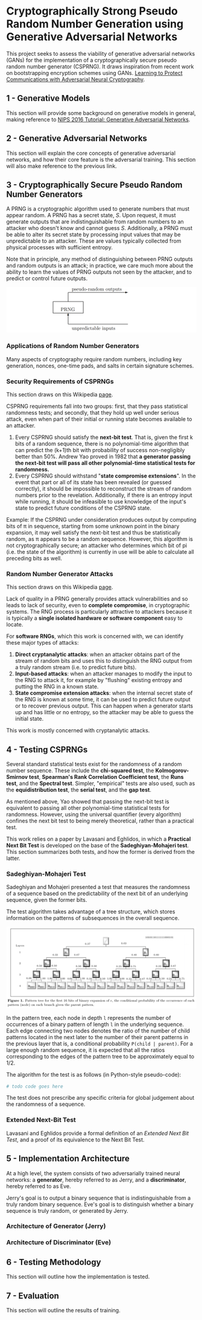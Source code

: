 # Cryptographically Strong Pseudo Random Number Generation using Generative Adversarial Networks
This project seeks to assess the viability of generative adversarial networks
(GANs) for the implementation of a cryptographically secure pseudo random
number generator (CSPRNG). It draws inspiration from recent work on
bootstrapping encryption schemes using GANs. [Learning to Protect Communications
with Adversarial Neural Cryptography](https://arxiv.org/abs/1610.06918).



## 1 - Generative Models
This section will provide some background on generative models in general,
making reference to [NIPS 2016 Tutorial: Generative Adversarial Networks](https://arxiv.org/abs/1701.00160).


## 2 - Generative Adversarial Networks
This section will explain the core concepts of generative adversarial networks,
and how their core feature is the adversarial training. This section will also
make reference to the previous link.


## 3 - Cryptographically Secure Pseudo Random Number Generators
A PRNG is a cryptographic algorithm used to generate numbers that must appear
random. A PRNG has a secret state, *S*. Upon request, it must generate outputs
that are indistinguishable from random numbers to an attacker who doesn't know
and cannot guess *S*. Additionally, a PRNG must be able to alter its secret
state by processing input values that may be unpredictable to an attacker. These
are values typically collected from physical processes with sufficient entropy.

Note that in principle, any method of distinguishing between PRNG outputs and
random outputs is an attack; in practice, we care much more about the ability
to learn the values of PRNG outputs not seen by the attacker, and to predict
or control future outputs.

![PRNG](./img/prng_blackbox.png)

### Applications of Random Number Generators
Many aspects of cryptography require random numbers, including key generation,
nonces, one-time pads, and salts in certain signature schemes.

### Security Requirements of CSPRNGs
This section draws on this Wikipedia [page](https://en.wikipedia.org/wiki/Cryptographically_secure_pseudorandom_number_generator#Requirements).

CSPRNG requirements fall into two groups: first, that they pass statistical
randomness tests; and secondly, that they hold up well under serious attack,
even when part of their initial or running state becomes available to an
attacker.

1.  Every CSPRNG should satisfy the **next-bit test**. That is, given the first
    k bits of a random sequence, there is no polynomial-time algorithm that can
    predict the (k+1)th bit with probability of success non-negligibly better
    than 50%. Andrew Yao proved in 1982 that **a generator passing the next-bit
    test will pass all other polynomial-time statistical tests for randomness.**
2.  Every CSPRNG should withstand "**state compromise extensions**". In the event
    that part or all of its state has been revealed (or guessed correctly),
    it should be impossible to reconstruct the stream of random numbers prior
    to the revelation. Additionally, if there is an entropy input while running,
    it should be infeasible to use knowledge of the input's state to predict
    future conditions of the CSPRNG state.

Example: If the CSPRNG under consideration produces output by computing bits
of π in sequence, starting from some unknown point in the binary expansion,
it may well satisfy the next-bit test and thus be statistically random,
as π appears to be a random sequence. However, this algorithm is not
cryptographically secure; an attacker who determines which bit of pi
(i.e. the state of the algorithm) is currently in use will be able to calculate
all preceding bits as well.

### Random Number Generator Attacks
This section draws on this Wikipedia [page](https://en.wikipedia.org/wiki/Random_number_generator_attack).

Lack of quality in a PRNG generally provides attack vulnerabilities and so
leads to lack of security, even to **complete compromise**, in cryptographic
systems. The RNG process is particularly attractive to attackers because it is
typically a **single isolated hardware or software component** easy to locate.

For **software RNGs**, which this work is concerned with, we can identify these
major types of attacks:

1.  **Direct cryptanalytic attacks**: when an attacker obtains part of the stream
    of random bits and uses this to distinguish the RNG output from a truly
    random stream (i.e. to predict future bits).
2.  **Input-based attacks**: when an attacker manages to modify the input to the
    RNG to attack it, for example by "flushing" existing entropy and putting
    the RNG in a known state.
3.  **State compromise extension attacks**: when the internal secret state of the
    RNG is known at some time, it can be used to predict future output or to
    recover previous output. This can happen when a generator starts up and has
    little or no entropy, so the attacker may be able to guess the initial
    state.

This work is mostly concerned with cryptanalytic attacks.


## 4 - Testing CSPRNGs
Several standard statistical tests exist for the randomness of a random number
sequence. These include the **chi-squared test**, the **Kolmogorov-Smirnov
test**, **Spearman's Rank Correlation Coefficient test**, the **Runs test**,
and the **Spectral test**. Simpler, "empirical" tests are also used,
such as the **equidistribution test**, the **serial test**, and the **gap
test**.

As mentioned above, Yao showed that passing the next-bit test is equivalent to passing all other polynomial-time statistical tests for randomness. However,
using the universal quantifier (every algorithm) confines the next bit test to being merely theoretical, rather than a practical test.

This work relies on a paper by Lavasani and Eghlidos, in which a **Practical
Next Bit Test** is developed on the base of the **Sadeghiyan-Mohajeri test**.
This section summarizes both tests, and how the former is derived from the
latter.

### Sadeghiyan-Mohajeri Test
Sadeghiyan and Mohajeri presented a test that measures the randomness of a
sequence based on the predictability of the next bit of an underlying sequence,
given the former bits.

The test algorithm takes advantage of a tree structure, which stores information
on the patterns of subsequences in the overall sequence.

![Pattern Tree](./img/pattern_tree.png)

In the pattern tree, each node in depth `l` represents the number of
occurrences of a binary pattern of length `l` in the underlying sequence.
Each edge connecting two nodes denotes the ratio of the number of child patterns
located in the next later to the number of their parent patterns in the previous
layer that is, a conditional probability `P(child | parent)`. For a large enough
random sequence, it is expected that all the ratios corresponding to the edges
of the pattern tree to be approximately equal to 1/2.

The algorithm for the test is as follows (in Python-style pseudo-code):

```python
# todo code goes here
```
The test does not prescribe any specific criteria for global judgement about
the randomness of a sequence.

### Extended Next-Bit Test
Lavasani and Eghlidos provide a formal definition of an *Extended Next Bit
Test*, and a proof of its equivalence to the Next Bit Test.


## 5 - Implementation Architecture
At a high level, the system consists of two adversarially trained neural
networks: a **generator**, hereby referred to as Jerry, and a **discriminator**,
hereby referred to as Eve.

Jerry's goal is to output a binary sequence that is indistinguishable from a
truly random binary sequence. Eve's goal is to distinguish whether a binary
sequence is truly random, or generated by Jerry.

### Architecture of Generator (Jerry)

### Architecture of Discriminator (Eve)


## 6 - Testing Methodology
This section will outline how the implementation is tested.


## 7 - Evaluation
This section will outline the results of training.
